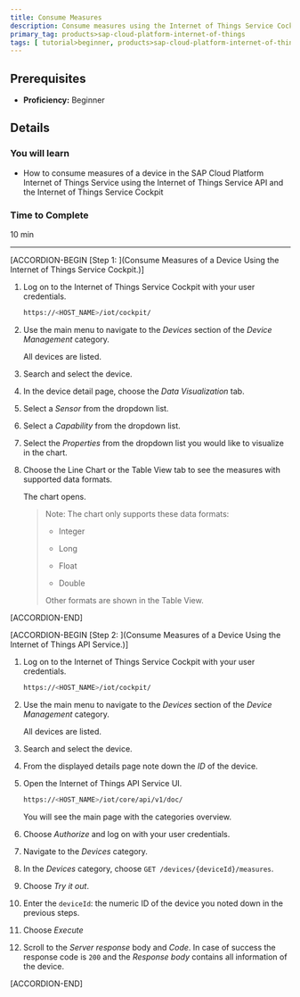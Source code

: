```yaml
---
title: Consume Measures
description: Consume measures using the Internet of Things Service Cockpit or the Internet of Things API Service.
primary_tag: products>sap-cloud-platform-internet-of-things
tags: [ tutorial>beginner, products>sap-cloud-platform-internet-of-things, topic>internet-of-things ]
---
```


<!-- loioaac99adf868e47dc8b51b0203aa13b14 -->

## Prerequisites
 - **Proficiency:** Beginner

## Details
### You will learn
- How to consume measures of a device in the SAP Cloud Platform Internet of Things Service using the Internet of Things Service API and the Internet of Things Service Cockpit

### Time to Complete
10 min

---

[ACCORDION-BEGIN [Step 1: ](Consume Measures of a Device Using the Internet of Things Service Cockpit.)]

1.  Log on to the Internet of Things Service Cockpit with your user credentials.

    ```bash
    https://<HOST_NAME>/iot/cockpit/
    ```

2.  Use the main menu to navigate to the *Devices* section of the *Device Management* category.

    All devices are listed.

3.  Search and select the device.

4.  In the device detail page, choose the *Data Visualization* tab.

5.  Select a *Sensor* from the dropdown list.

6.  Select a *Capability* from the dropdown list.

7.  Select the *Properties* from the dropdown list you would like to visualize in the chart.

8.  Choose the Line Chart or the Table View tab to see the measures with supported data formats.

    The chart opens.

    > Note:
    > The chart only supports these data formats:
    >
    > -   Integer
    >
    > -   Long
    >
    > -   Float
    >
    > -   Double
    >
    > Other formats are shown in the Table View.
    >
    >


[ACCORDION-END]

[ACCORDION-BEGIN [Step 2: ](Consume Measures of a Device Using the Internet of Things API Service.)]

1.  Log on to the Internet of Things Service Cockpit with your user credentials.

    ```bash
    https://<HOST_NAME>/iot/cockpit/
    ```

2.  Use the main menu to navigate to the *Devices* section of the *Device Management* category.

    All devices are listed.

3.  Search and select the device.

4.  From the displayed details page note down the *ID* of the device.

5.  Open the Internet of Things API Service UI.

    ```bash
    https://<HOST_NAME>/iot/core/api/v1/doc/
    ```

    You will see the main page with the categories overview.

6.  Choose *Authorize* and log on with your user credentials.

7.  Navigate to the *Devices* category.

8.  In the *Devices* category, choose `GET /devices/{deviceId}/measures`.

9.  Choose *Try it out*.

10. Enter the `deviceId`: the numeric ID of the device you noted down in the previous steps.

11. Choose *Execute*

12. Scroll to the *Server response* body and *Code*. In case of success the response code is `200` and the *Response body* contains all information of the device.


[ACCORDION-END]
